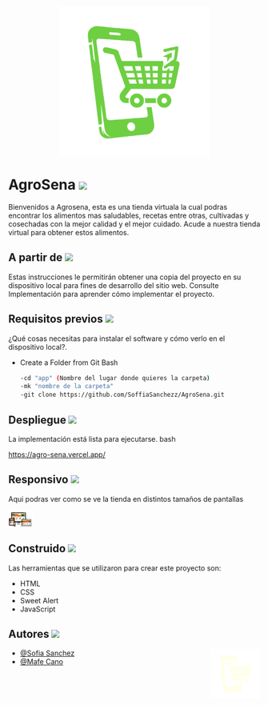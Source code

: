<div  id="header" align="center">
<img width="300" align="center" src="https://github.com/SoffiaSanchezz/AgroSena/blob/main/img/Logo(1).png" />
</div>

<div id="header" >

<h1 align="left">AgroSena <img width="50" aling="left" src="https://media3.giphy.com/media/v1.Y2lkPTc5MGI3NjExejE2ZTczcWw0dWU4Y3pydXJobzN0eWFremtmYjk1N2lwZmJ0bm5heSZlcD12MV9pbnRlcm5hbF9naWZfYnlfaWQmY3Q9cw/VDdh2wgmzsXAc7FCd7/giphy.webp"></h1>
<p>Bienvenidos a Agrosena, esta es una tienda virtuala la cual podras encontrar los alimentos mas saludables, recetas entre  otras, cultivadas y cosechadas con la mejor calidad y el mejor cuidado. Acude a nuestra tienda virtual para obtener estos alimentos.</p>
</div>

<h2>A partir de <img width="40" src="https://media0.giphy.com/media/XNrtgd3FCmIGjefv7p/giphy.webp?cid=ecf05e47bqyvp8vhtaahuvoqglh7uuj5ycjgd080ksapls5m&ep=v1_stickers_search&rid=giphy.webp&ct=s" /></h2>

<p>Estas instrucciones le permitirán obtener una copia del proyecto en su dispositivo local para fines de desarrollo del sitio web.
Consulte Implementación para aprender cómo implementar el proyecto.</p>

<div>
<h2>Requisitos previos <img width="40" src="https://media4.giphy.com/media/v1.Y2lkPTc5MGI3NjExMGNidXJ4OHAzaGc2cjJzMmZncnBjdDltc2VldDIzMmpwNHNqNTFkYiZlcD12MV9zdGlja2Vyc19zZWFyY2gmY3Q9cw/MasfNVDb2lkeB44QIC/giphy.webp" /></h2>
¿Qué cosas necesitas para instalar el software y cómo verlo en el dispositivo local?.

- Create a Folder from Git Bash
  
  ```bash
  -cd "app" (Nombre del lugar donde quieres la carpeta)
  -mk "nombre de la carpeta"
  -git clone https://github.com/SoffiaSanchezz/AgroSena.git
  ```
</div>

</div>

<div>
<h2>Despliegue <img width="50" src="https://media4.giphy.com/media/3HWhYnx5UpxG0YhF1Q/giphy.webp?cid=ecf05e47sxwo1owsxu1u8v0e65h0eqnwc2njutqupragl9n4&ep=v1_stickers_search&rid=giphy.webp&ct=s"/></h2>

La implementación está lista para ejecutarse.
bash 

<https://agro-sena.vercel.app/>


</div>
<div>
  <h2>Responsivo <img width="40" src="https://media4.giphy.com/media/6IdLsnPkzcgSx2f2rH/200.webp?cid=790b76110cburx8p3hg6r2s2fgrpct9mseet232jp4sj51db&ep=v1_stickers_search&rid=200.webp&ct=s"/></h2>
    <p>Aqui podras ver como se ve la tienda en distintos tamaños de pantallas</p>
  <img width="50" align="center" src="https://github.com/SoffiaSanchezz/AgroSena/blob/main/img/Resposive.png" />
</div>


<h2> Construido <img width="50" src="https://media3.giphy.com/media/WSBcKoSD7RG3xBRHea/giphy.webp?cid=790b76110cburx8p3hg6r2s2fgrpct9mseet232jp4sj51db&ep=v1_stickers_search&rid=giphy.webp&ct=s"/></h2>

Las herramientas que se utilizaron para crear este proyecto son:
- HTML
- CSS
- Sweet Alert
- JavaScript 

<div id="header">
<h2> Autores <img width="60" src="https://media3.giphy.com/media/RMr7N9hrxOl3VR54RY/giphy.webp?cid=790b761197i9rm55vunywietn50dcr66f9uzisbppjd9c61u&ep=v1_stickers_search&rid=giphy.webp&ct=s"/></h2>

<img width="100" align="right" src="https://github.com/SoffiaSanchezz/AgroSena/blob/main/img/Logo(3).png"/>

- [@Sofia Sanchez](https://github.com/SoffiaSanchezz)
- [@Mafe Cano](https://github.com/MafeCano)
